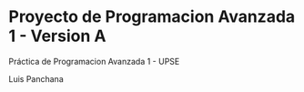 # Proyecto de Programacion Avanzada 1 - Version A
Práctica de Programacion Avanzada 1 - UPSE




Luis Panchana